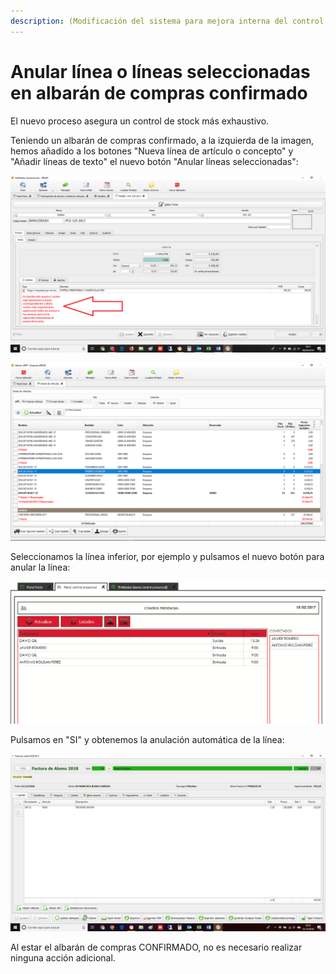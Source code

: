 ```yaml
---
description: (Modificación del sistema para mejora interna del control de stock)
---
```


# Anular línea o líneas seleccionadas en albarán de compras confirmado

El nuevo proceso asegura un control de stock más exhaustivo. 

Teniendo un albarán de compras confirmado, a la izquierda de la imagen, hemos añadido a los botones "Nueva línea de artículo o concepto" y "Añadir líneas de texto" el nuevo botón "Anular líneas seleccionadas":

![Anular l&#xED;neas seleccionadas](../../.gitbook/assets/image%20%28416%29.png)

![](../../.gitbook/assets/image%20%28336%29.png)

Seleccionamos la línea inferior, por ejemplo y pulsamos el nuevo botón para anular la línea:

![](../../.gitbook/assets/image%20%28107%29.png)

Pulsamos en "SI" y obtenemos la anulación automática de la línea:

![](../../.gitbook/assets/image%20%28116%29.png)

Al estar el albarán de compras CONFIRMADO, no es necesario realizar ninguna acción adicional.

